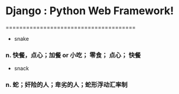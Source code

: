 # Django : Python Web Framework!
======================================

* snake   

###  n. 快餐，点心；加餐 or 小吃； 零食； 点心； 快餐 

* snack  

###  n. 蛇；奸险的人；卑劣的人；蛇形浮动汇率制 

